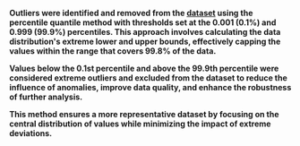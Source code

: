 **Outliers were identified and removed from the [dataset]([url](https://www.kaggle.com/datasets/dgomonov/new-york-city-airbnb-open-data/data)) using the percentile quantile method with thresholds set at the 0.001 (0.1%) and 0.999 (99.9%) percentiles. 
This approach involves calculating the data distribution's extreme lower and upper bounds, effectively capping the values within the range that covers 99.8% of the data.**


**Values below the 0.1st percentile and above the 99.9th percentile were considered extreme outliers and excluded from the dataset to reduce the influence of anomalies, improve data quality, and enhance the robustness of further analysis.**


**This method ensures a more representative dataset by focusing on the central distribution of values while minimizing the impact of extreme deviations.**
